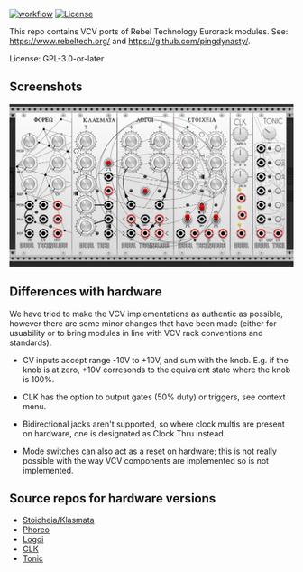 [![workflow](https://github.com/hemmer/rebel-tech-vcv/actions/workflows/build-plugin.yml/badge.svg)](https://github.com/hemmer/rebel-tech-vcv/actions/workflows/build-plugin.yml)
[![License](https://img.shields.io/pypi/l/fpvgcc.svg)](https://opensource.org/licenses/GPL-3.0)

This repo contains VCV ports of Rebel Technology Eurorack modules. See: https://www.rebeltech.org/ and https://github.com/pingdynasty/.

License: GPL-3.0-or-later 

## Screenshots

<img src="./img/plugin.png" style="max-width: 100%;">


## Differences with hardware

We have tried to make the VCV implementations as authentic as possible, however there are some minor changes that have been made (either for usuability or to bring modules in line with VCV rack conventions and standards).

* CV inputs accept range -10V to +10V, and sum with the knob. E.g. if the knob is at zero, +10V corresonds to the equivalent state where the knob is 100%.

* CLK has the option to output gates (50% duty) or triggers, see context menu.

* Bidirectional jacks aren't supported, so where clock multis are present on hardware, one is designated as Clock Thru instead.

* Mode switches can also act as a reset on hardware; this is not really possible with the way VCV components are implemented so is not implemented.

## Source repos for hardware versions

* [Stoicheia/Klasmata](https://github.com/pingdynasty/EuclideanSequencer)
* [Phoreo](https://github.com/pingdynasty/ClockMultiplier)
* [Logoi](https://github.com/pingdynasty/ClockDelay)
* [CLK](https://github.com/pingdynasty/CLK)
* [Tonic](https://github.com/pingdynasty/Tonic)

